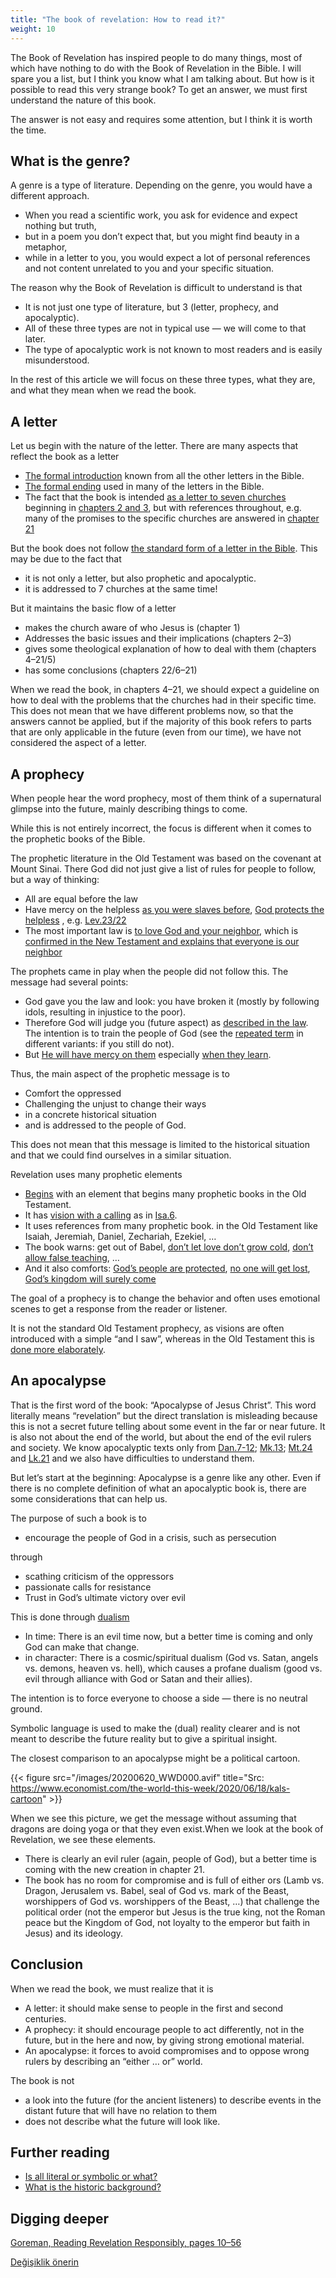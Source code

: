 ```yaml
---
title: "The book of revelation: How to read it?"
weight: 10
---
```



The Book of Revelation has inspired people to do many things, most of which have nothing to do with the Book of Revelation in the Bible. I will spare you a list, but I think you know what I am talking about. But how is it possible to read this very strange book? To get an answer, we must first understand the nature of this book.

The answer is not easy and requires some attention, but I think it is worth the time.


## What is the genre?

<a name="e79c"></a>
A genre is a type of literature. Depending on the genre, you would have a different approach.

- When you read a scientific work, you ask for evidence and expect nothing but truth,
- but in a poem you don’t expect that, but you might find beauty in a metaphor,
- while in a letter to you, you would expect a lot of personal references and not content unrelated to you and your specific situation.


The reason why the Book of Revelation is difficult to understand is that

- It is not just one type of literature, but 3 (letter, prophecy, and apocalyptic).
- All of these three types are not in typical use — we will come to that later.
- The type of apocalyptic work is not known to most readers and is easily misunderstood.


In the rest of this article we will focus on these three types, what they are, and what they mean when we read the book.


## A letter

<a name="b4c1"></a>
Let us begin with the nature of the letter. There are many aspects that reflect the book as a letter

- [The formal introduction](https://www.bibleserver.com/NIV/Revelation1%3A4-6) known from all the other letters in the Bible.
- [The formal ending](https://www.bibleserver.com/NIV/Revelation22%3A21) used in many of the letters in the Bible.
- The fact that the book is intended [as a letter to seven churches](https://www.bibleserver.com/NIV/Revelation1%3A10-11) beginning in [chapters 2 and 3](https://www.bibleserver.com/NIV/Revelation2), but with references throughout, e.g. many of the promises to the specific churches are answered in [chapter 21](https://www.bibleserver.com/NIV/Revelation21)


But the book does not follow [the standard form of a letter in the Bible](https://catholic-resources.org/Bible/NT_Letters.htm). This may be due to the fact that

- it is not only a letter, but also prophetic and apocalyptic.
- it is addressed to 7 churches at the same time!


But it maintains the basic flow of a letter

- makes the church aware of who Jesus is (chapter 1)
- Addresses the basic issues and their implications (chapters 2–3)
- gives some theological explanation of how to deal with them (chapters 4–21/5)
- has some conclusions (chapters 22/6–21)


When we read the book, in chapters 4–21, we should expect a guideline on how to deal with the problems that the churches had in their specific time. This does not mean that we have different problems now, so that the answers cannot be applied, but if the majority of this book refers to parts that are only applicable in the future (even from our time), we have not considered the aspect of a letter.


## A prophecy

<a name="b0d8"></a>
When people hear the word prophecy, most of them think of a supernatural glimpse into the future, mainly describing things to come.

While this is not entirely incorrect, the focus is different when it comes to the prophetic books of the Bible.

The prophetic literature in the Old Testament was based on the covenant at Mount Sinai. There God did not just give a list of rules for people to follow, but a way of thinking:

- All are equal before the law
- Have mercy on the helpless [as you were slaves before](https://www.bibleserver.com/NIV/Exodus20%3A2), [God protects the helpless](https://www.bibleserver.com/NIV/Deuteronomy10%3A18) , e.g. [Lev.23/22](https://www.bibleserver.com/NIV/Leviticus23%3A22)
- The most important law is [to love God and your neighbor](https://www.bibleserver.com/NIV/Leviticus19%3A18), which is [confirmed in the New Testament and explains that everyone is our neighbor](https://www.bibleserver.com/NIV/Luke10%3A25-37)


The prophets came in play when the people did not follow this. The message had several points:

- God gave you the law and look: you have broken it (mostly by following idols, resulting in injustice to the poor).
- Therefore God will judge you (future aspect) as [described in the law](https://www.bibleserver.com/NIV/Leviticus26). The intention is to train the people of God (see the [repeated term](https://www.bibleserver.com/NIV/Leviticus26%3A21) in different variants: if you still do not).
- But [He will have mercy on them](https://www.bibleserver.com/NIV/Leviticus26%3A44) especially [when they learn](https://www.bibleserver.com/NIV/Leviticus26%3A40-42).


Thus, the main aspect of the prophetic message is to

- Comfort the oppressed
- Challenging the unjust to change their ways
- in a concrete historical situation
- and is addressed to the people of God.


This does not mean that this message is limited to the historical situation and that we could find ourselves in a similar situation.

Revelation uses many prophetic elements

- [Begins](https://www.bibleserver.com/NIV/Revelation1%3A1-3) with an element that begins many prophetic books in the Old Testament.
- It has [vision with a calling](https://www.bibleserver.com/NIV/Revelation1%3A9-20) as in [Isa.6](https://www.bibleserver.com/NIV/Isaiah6).
- It uses references from many prophetic book. in the Old Testament like Isaiah, Jeremiah, Daniel, Zechariah, Ezekiel, …
- The book warns: get out of Babel, [don’t let love don’t grow cold](https://www.bibleserver.com/NIV/Revelation2%3A4), [don’t allow false teaching](https://www.bibleserver.com/NIV/Revelation2%3A14-15), …
- And it also comforts: [God’s people are protected](https://www.bibleserver.com/NIV/Revelation7%3A1-4), [no one will get lost](https://www.bibleserver.com/NIV/Revelation7%3A5-8), [God’s kingdom will surely come](https://www.bibleserver.com/NIV/Revelation21)


The goal of a prophecy is to change the behavior and often uses emotional scenes to get a response from the reader or listener.

It is not the standard Old Testament prophecy, as visions are often introduced with a simple “and I saw”, whereas in the Old Testament this is [done more elaborately](https://www.bibleserver.com/NIV/Zechariah1%3A7).


## An apocalypse

<a name="2f5c"></a>
That is the first word of the book: “Apocalypse of Jesus Christ”. This word literally means “revelation” but the direct translation is misleading because this is not a secret future telling about some event in the far or near future. It is also not about the end of the world, but about the end of the evil rulers and society. We know apocalyptic texts only from [Dan.7-12](https://www.bibleserver.com/NIV/Daniel7); [Mk.13](https://www.bibleserver.com/NIV/Mark13); [Mt.24](https://www.bibleserver.com/NIV/Matthew24) and [Lk.21](https://www.bibleserver.com/NIV/Luke21) and we also have difficulties to understand them.

But let’s start at the beginning: Apocalypse is a genre like any other. Even if there is no complete definition of what an apocalyptic book is, there are some considerations that can help us.

The purpose of such a book is to

- encourage the people of God in a crisis, such as persecution


through

- scathing criticism of the oppressors
- passionate calls for resistance
- Trust in God’s ultimate victory over evil


This is done through [dualism](https://www.merriam-webster.com/dictionary/dualism)

- In time: There is an evil time now, but a better time is coming and only God can make that change.
- in character: There is a cosmic/spiritual dualism (God vs. Satan, angels vs. demons, heaven vs. hell), which causes a profane dualism (good vs. evil through alliance with God or Satan and their allies).


The intention is to force everyone to choose a side — there is no neutral ground.

Symbolic language is used to make the (dual) reality clearer and is not meant to describe the future reality but to give a spiritual insight.

The closest comparison to an apocalypse might be a political cartoon.

{{< figure src="/images/20200620_WWD000.avif" title="Src: https://www.economist.com/the-world-this-week/2020/06/18/kals-cartoon" >}}

When we see this picture, we get the message without assuming that dragons are doing yoga or that they even exist.When we look at the book of Revelation, we see these elements.

- There is clearly an evil ruler (again, people of God), but a better time is coming with the new creation in chapter 21.
- The book has no room for compromise and is full of either ors (Lamb vs. Dragon, Jerusalem vs. Babel, seal of God vs. mark of the Beast, worshippers of God vs. worshippers of the Beast, …) that challenge the political order (not the emperor but Jesus is the true king, not the Roman peace but the Kingdom of God, not loyalty to the emperor but faith in Jesus) and its ideology.



## Conclusion

<a name="0491"></a>
When we read the book, we must realize that it is

- A letter: it should make sense to people in the first and second centuries.
- A prophecy: it should encourage people to act differently, not in the future, but in the here and now, by giving strong emotional material.
- An apocalypse: it forces to avoid compromises and to oppose wrong rulers by describing an “either … or” world.


The book is not

- a look into the future (for the ancient listeners) to describe events in the distant future that will have no relation to them
- does not describe what the future will look like.



## Further reading

<a name="253e"></a>
- [Is all literal or symbolic or what?](../../../../background/literature/expl/literally-or-symbolic)
- [What is the historic background?](../../../../background/history/expl/pax-romana-key-to-understand-the-book-of-revelation)



## Digging deeper

[Goreman, Reading Revelation Responsibly, pages 10–56](../../../../about/ressources/index.html#goreman)






[Değişiklik önerin](https://github.com/revelation-today/revelation-today/blob/main/exampleSite/content/docs/background/literature/expl/the-book-of-revelation-how-to-read-it.md)
